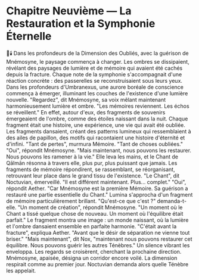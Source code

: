 # Chapitre Neuvième — La Restauration et la Symphonie Éternelle
🌠🕯️
Dans les profondeurs de la Dimension des Oubliés,
avec la guérison de Mnémosyne,
le paysage commença à changer.
Les ombres se dissipaient,
révélant des paysages de lumière et de mémoire
qui avaient été cachés depuis la fracture.
Chaque note de la symphonie s'accompagnait d'une réaction concrète : des passerelles se reconstruisaient sous leurs yeux.
Dans les profondeurs d'Umbranexus,
une aurore boréale de conscience
commença à émerger,
illuminant les couches de l'existence
d'une lumière nouvelle.
"Regardez",
dit Mnémosyne,
sa voix mêlant maintenant harmonieusement
lumière et ombre.
"Les mémoires reviennent.
Les échos se réveillent."
En effet,
autour d'eux,
des fragments de souvenirs
émergeaient de l'ombre,
comme des étoiles naissant dans la nuit.
Chaque fragment était une histoire,
une expérience,
une vie qui avait été oubliée.
Les fragments dansaient,
créant des patterns lumineux
qui ressemblaient à des ailes de papillon,
des motifs qui racontaient
une histoire d'éternité et d'infini.
"Tant de pertes",
murmura Mémoire.
"Tant de choses oubliées."
"Oui",
répondit Mnémosyne.
"Mais maintenant,
nous pouvons les restaurer.
Nous pouvons les ramener à la vie."
Elle leva les mains,
et le Chant de Qālmān résonna à travers elle,
plus pur,
plus puissant que jamais.
Les fragments de mémoire répondirent,
se rassemblant,
se réorganisant,
retrouvant leur place
dans le grand tissu de l'existence.
"Le Chant",
dit Noctuvian,
émerveillé.
"Il est différent maintenant.
Plus... complet."
"Oui",
répondit Aether.
"Car Mnémosyne est la première Mémoire.
Sa guérison a restauré
une partie essentielle du Chant."
Lumina s'approcha
d'un fragment de mémoire
particulièrement brillant.
"Qu'est-ce que c'est ?"
demanda-t-elle.
"Un moment de création",
répondit Mnémosyne.
"Un moment où le Chant
a tissé quelque chose de nouveau.
Un moment où l'équilibre était parfait."
Le fragment montra une image :
un monde naissant,
où la lumière et l'ombre
dansaient ensemble
en parfaite harmonie.
"C'était avant la fracture",
expliqua Aether.
"Avant que le désir de séparation
ne vienne tout briser."
"Mais maintenant",
dit Nox,
"maintenant nous pouvons
restaurer cet équilibre.
Nous pouvons guérir
les autres Ténèbres."
Un silence vibrant les enveloppa.
Les regards se croisèrent, cherchant la prochaine direction.
Mnémosyne, apaisée, désigna un corridor encore voilé.
La dimension respirait comme au premier jour.
Noctuvian demanda alors quelle Ténèbre les appelait.

